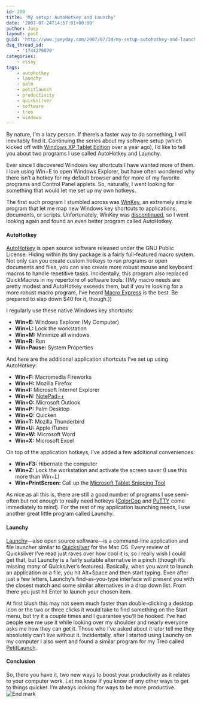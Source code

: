 ```yaml
---
id: 200
title: 'My setup: AutoHotkey and Launchy'
date: '2007-07-24T14:57:01+00:00'
author: Joey
layout: post
guid: 'http://www.joeyday.com/2007/07/24/my-setup-autohotkey-and-launchy'
dsq_thread_id:
    - '1744279070'
categories:
    - essay
tags:
    - autohotkey
    - launchy
    - palm
    - petitlaunch
    - productivity
    - quicksilver
    - software
    - treo
    - windows
---
```


By nature, I’m a lazy person. If there’s a faster way to do something, I will inevitably find it. Continuing the series about my software setup (which kicked off with [Windows XP Tablet Edition](/2006/05/27/my-setup-windows-xp-tablet-edition) over a year ago), I’d like to tell you about two programs I use called AutoHotkey and Launchy.

Ever since I discovered Windows key shortcuts I have wanted more of them. I love using Win+E to open Windows Explorer, but have often wondered why there isn’t a hotkey for my default browser and for more of my favorite programs and Control Panel applets. So, naturally, I went looking for something that would let me set up my own hotkeys.

The first such program I stumbled across was [WinKey](http://www.pcworld.com/downloads/file/fid,5506-order,1-page,1-c,alldownloads/description.html), an extremely simple program that let me map new Windows key shortcuts to applications, documents, or scripts. Unfortunately, WinKey was [discontinued](http://www.copernic.com/en/support/faq-winkey.html), so I went looking again and found an even better program called AutoHotkey.

#### AutoHotkey

[AutoHotkey](http://www.autohotkey.com/) is open source software released under the GNU Public License. Hiding within its tiny package is a fairly full-featured macro system. Not only can you create custom hotkeys to run programs or open documents and files, you can also create more robust mouse and keyboard macros to handle repetitive tasks. Incidentally, this program also replaced QuickMacros in my repertoire of software tools. ((My macro needs are pretty modest and AutoHotkey exceeds them, but if you’re looking for a more robust macro program, I’ve heard [Macro Express](http://www.macroexpress.com) is the best. Be prepared to slap down $40 for it, though.))

I regularly use these native Windows key shortcuts:

- **Win+E:** Windows Explorer (My Computer)
- **Win+L:** Lock the workstation
- **Win+M:** Minimize all windows
- **Win+R:** Run
- **Win+Pause:** System Properties

And here are the additional application shortcuts I’ve set up using AutoHotkey:

- **Win+F:** Macromedia Fireworks
- **Win+H:** Mozilla Firefox
- **Win+I:** Microsoft Internet Explorer
- **Win+N:** [NotePad++](http://notepad-plus.sourceforge.net/uk/site.htm)
- **Win+O:** Microsoft Outlook
- **Win+P:** Palm Desktop
- **Win+Q:** Quicken
- **Win+T:** Mozilla Thunderbird
- **Win+U:** Apple iTunes
- **Win+W:** Microsoft Word
- **Win+X:** Microsoft Excel

On top of the application hotkeys, I’ve added a few additional conveniences:

- **Win+F3:** Hibernate the computer
- **Win+Z:** Lock the workstation and activate the screen saver (I use this more than Win+L)
- **Win+PrintScreen:** Call up the [Microsoft Tablet Snipping Tool](http://www.microsoft.com/windowsxp/downloads/tabletpc/experiencepack/overview.mspx)

As nice as all this is, there are still a good number of programs I use semi-often but not enough to really need hotkeys (<a href="">ColorCop</a> and [PuTTY](http://www.putty.com) come immediately to mind). For the rest of my application launching needs, I use another great little program called Launchy.

#### Launchy

[Launchy](http://www.launchy.net)—also open source software—is a command-line application and file launcher similar to [Quicksilver](http://quicksilver.blacktree.com/) for the Mac OS. Every review of Quicksilver I’ve read just raves over how cool it is, so I really wish I could get that, but Launchy is a fairly suitable alternative in a pinch (though it’s missing *many* of Quicksilver’s features). Basically, when you want to launch an application or a file, you hit Alt+Space and then start typing. Even after just a few letters, Launchy’s find-as-you-type interface will present you with the closest match and some similar alternatives in a drop down list. From there you just hit Enter to launch your chosen item.

At first blush this may not seem much faster than double-clicking a desktop icon or the two or three clicks it would take to find something on the Start menu, but try it a couple times and I guarantee you’ll be hooked. I’ve had people see me use it while looking over my shoulder and nearly everyone asks me how they can get it. Those who I’ve asked about it later tell me they absolutely can’t live without it. Incidentally, after I started using Launchy on my computer I also went and found a similar program for my Treo called [PetitLaunch](http://www.palmgear.com/index.cfm?fuseaction=software.showsoftware&PartnerREF=&siteid=1&prodID=110872).

#### Conclusion

So, there you have it, two new ways to boost your productivity as it relates to your computer work. Let me know if you know of any other ways to get to things quicker. I’m always looking for ways to be more productive. ![End mark](http://joeyday.com/wp-content/uploads/2009/08/endmark.png "End mark")